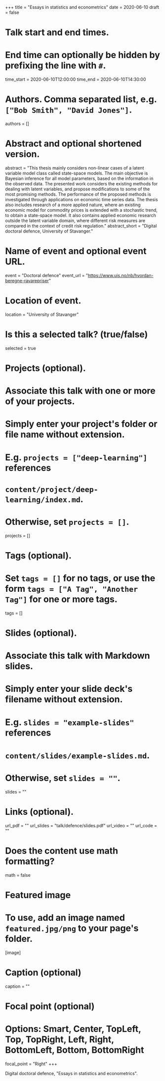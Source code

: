 +++
title = "Essays in statistics and econometrics"
date = 2020-06-10
draft = false

# Talk start and end times.
#   End time can optionally be hidden by prefixing the line with `#`.
time_start = 2020-06-10T12:00:00
time_end = 2020-06-10T14:30:00

# Authors. Comma separated list, e.g. `["Bob Smith", "David Jones"]`.
authors = []

# Abstract and optional shortened version.
abstract = "This thesis mainly considers non-linear cases of a latent variable model class called state-space models. The main objective is Bayesian inference for all model parameters, based on the information in the observed data. The presented work considers the existing methods for dealing with latent variables, and propose modifications to some of the most promising methods. The performance of the proposed methods is investigated through applications on economic time series data.
The thesis also includes research of a more applied nature, where an existing economic model for commodity prices is extended with a stochastic trend, to obtain a state-space model. It also contains applied economic research outside the latent variable domain, where different risk measures are compared in the context of credit risk regulation."
abstract_short = "Digital doctoral defence, University of Stavanger."

# Name of event and optional event URL.
event = "Doctoral defence"
event_url = "https://www.uis.no/nb/hvordan-beregne-ravarepriser"

# Location of event.
location = "University of Stavanger"

# Is this a selected talk? (true/false)
selected = true

# Projects (optional).
#   Associate this talk with one or more of your projects.
#   Simply enter your project's folder or file name without extension.
#   E.g. `projects = ["deep-learning"]` references 
#   `content/project/deep-learning/index.md`.
#   Otherwise, set `projects = []`.
projects = []

# Tags (optional).
#   Set `tags = []` for no tags, or use the form `tags = ["A Tag", "Another Tag"]` for one or more tags.
tags = []

# Slides (optional).
#   Associate this talk with Markdown slides.
#   Simply enter your slide deck's filename without extension.
#   E.g. `slides = "example-slides"` references 
#   `content/slides/example-slides.md`.
#   Otherwise, set `slides = ""`.
slides = ""

# Links (optional).
url_pdf = ""
url_slides = "talk/defence/slides.pdf"
url_video = ""
url_code = ""

# Does the content use math formatting?
math = false

# Featured image
# To use, add an image named `featured.jpg/png` to your page's folder. 
[image]
  # Caption (optional)
  caption = ""

  # Focal point (optional)
  # Options: Smart, Center, TopLeft, Top, TopRight, Left, Right, BottomLeft, Bottom, BottomRight
  focal_point = "Right"
+++

Digital doctoral defence, "Essays in statistics and econometrics".
